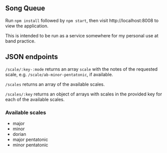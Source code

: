 Song Queue
----------

Run `npm install` followed by `npm start`, then visit http://localhost:8008 to view the application.

This is intended to be run as a service somewhere for my personal use at band practice.

## JSON endpoints

`/scale/:key-:mode` returns an array `scale` with the notes of the requested scale, e.g. `/scale/ab-minor-pentatonic`, if available.

`/scales` returns an array of the available scales.

`/scales/:key` returns an object of arrays with scales in the provided key for each of the available scales.

### Available scales

+ major
+ minor
+ dorian
+ major pentatonic
+ minor pentatonic
